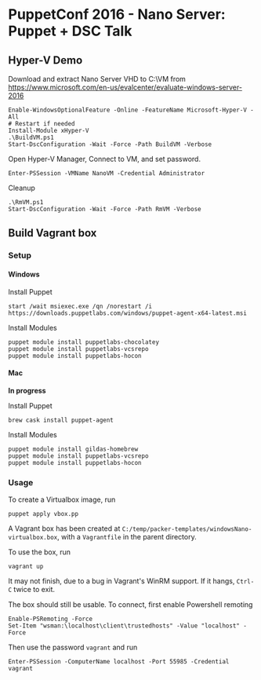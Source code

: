 # PuppetConf 2016 - Nano Server: Puppet + DSC Talk

## Hyper-V Demo

Download and extract Nano Server VHD to C:\VM from https://www.microsoft.com/en-us/evalcenter/evaluate-windows-server-2016

    Enable-WindowsOptionalFeature -Online -FeatureName Microsoft-Hyper-V -All
    # Restart if needed
    Install-Module xHyper-V
    .\BuildVM.ps1
    Start-DscConfiguration -Wait -Force -Path BuildVM -Verbose

Open Hyper-V Manager, Connect to VM, and set password.

    Enter-PSSession -VMName NanoVM -Credential Administrator

Cleanup

    .\RmVM.ps1
    Start-DscConfiguration -Wait -Force -Path RmVM -Verbose

## Build Vagrant box

### Setup

#### Windows

Install Puppet

    start /wait msiexec.exe /qn /norestart /i https://downloads.puppetlabs.com/windows/puppet-agent-x64-latest.msi

Install Modules

    puppet module install puppetlabs-chocolatey
    puppet module install puppetlabs-vcsrepo
    puppet module install puppetlabs-hocon

#### Mac

**In progress**

Install Puppet

    brew cask install puppet-agent

Install Modules

    puppet module install gildas-homebrew
    puppet module install puppetlabs-vcsrepo
    puppet module install puppetlabs-hocon

### Usage

To create a Virtualbox image, run

    puppet apply vbox.pp

A Vagrant box has been created at `C:/temp/packer-templates/windowsNano-virtualbox.box`, with a `Vagrantfile` in the parent directory.

To use the box, run

    vagrant up

It may not finish, due to a bug in Vagrant's WinRM support. If it hangs, `Ctrl-C` twice to exit.

The box should still be usable. To connect, first enable Powershell remoting

    Enable-PSRemoting -Force
    Set-Item "wsman:\localhost\client\trustedhosts" -Value "localhost" -Force

Then use the password `vagrant` and run

    Enter-PSSession -ComputerName localhost -Port 55985 -Credential vagrant
